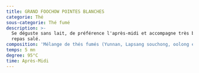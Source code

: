 ```yaml
---
title: GRAND FOOCHOW POINTES BLANCHES
categorie: Thé
sous-categorie: Thé fumé
description: >-
  Se déguste sans lait, de préférence l'après-midi et accompagne très bien un
  repas salé.
composition: 'Mélange de thés fumés (Yunnan, Lapsang souchong, oolong et blanc de Chine)'
temps: 5 mn
degree: 95°C
time: Après-Midi
---
```


